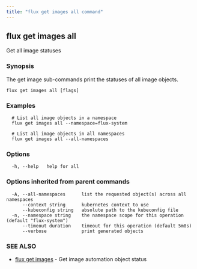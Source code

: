 ```yaml
---
title: "flux get images all command"
---
```

## flux get images all

Get all image statuses

### Synopsis

The get image sub-commands print the statuses of all image objects.

```
flux get images all [flags]
```

### Examples

```
  # List all image objects in a namespace
  flux get images all --namespace=flux-system

  # List all image objects in all namespaces
  flux get images all --all-namespaces
```

### Options

```
  -h, --help   help for all
```

### Options inherited from parent commands

```
  -A, --all-namespaces      list the requested object(s) across all namespaces
      --context string      kubernetes context to use
      --kubeconfig string   absolute path to the kubeconfig file
  -n, --namespace string    the namespace scope for this operation (default "flux-system")
      --timeout duration    timeout for this operation (default 5m0s)
      --verbose             print generated objects
```

### SEE ALSO

* [flux get images](/cmd/flux_get_images/)	 - Get image automation object status

